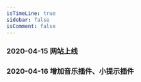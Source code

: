 ```yaml
---
isTimeLine: true
sidebar: false
isComment: false
---
```



### 2020-04-15  网站上线

### 2020-04-16  增加音乐插件、小提示插件

